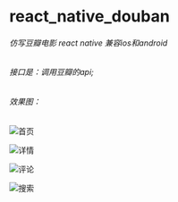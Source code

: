 # react_native_douban
###### 仿写豆瓣电影 react native 兼容ios和android 
###### 接口是：调用豆瓣的api;
###### 效果图：


![首页](https://user-gold-cdn.xitu.io/2018/12/3/16773adc570748e9?w=507&h=743&f=png&s=573023)

![详情](https://user-gold-cdn.xitu.io/2018/12/3/16773aec1c2ea78b?w=507&h=723&f=png&s=192667)

![评论](https://user-gold-cdn.xitu.io/2018/12/3/16773af6d85047a3?w=481&h=708&f=png&s=173080)

![搜索](https://user-gold-cdn.xitu.io/2018/12/3/16773b003d87e443?w=483&h=745&f=png&s=144806)
